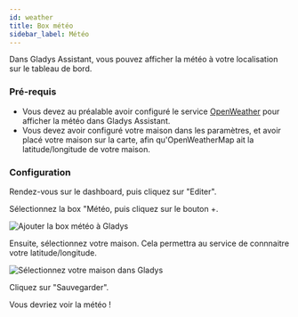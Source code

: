 ```yaml
---
id: weather
title: Box météo
sidebar_label: Météo
---
```


Dans Gladys Assistant, vous pouvez afficher la météo à votre localisation sur le tableau de bord.

### Pré-requis

- Vous devez au préalable avoir configuré le service [OpenWeather](/fr/docs/integrations/openweather/) pour afficher la météo dans Gladys Assistant.
- Vous devez avoir configuré votre maison dans les paramètres, et avoir placé votre maison sur la carte, afin qu'OpenWeatherMap ait la latitude/longitude de votre maison.

### Configuration

Rendez-vous sur le dashboard, puis cliquez sur "Editer".

Sélectionnez la box "Météo, puis cliquez sur le bouton +.

![Ajouter la box météo à Gladys](/fr/img/docs/dashboard/weather/add-weather-box.png)

Ensuite, sélectionnez votre maison. Cela permettra au service de connnaitre votre latitude/longitude.

![Sélectionnez votre maison dans Gladys](/fr/img/docs/dashboard/weather/select-home.png)

Cliquez sur "Sauvegarder".

Vous devriez voir la météo !
